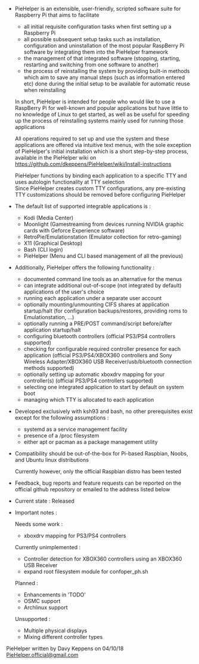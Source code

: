 * PieHelper is an extensible, user-friendly, scripted software suite for Raspberry Pi that aims to facilitate

	- all initial requisite configuration tasks when first setting up a Raspberry Pi
	- all possible subsequent setup tasks such as installation, configuration and uninstallation of the most popular RaspBerry Pi software
	  by integrating them into the PieHelper framework
	- the management of that integrated software (stopping, starting, restarting and switching from one software to another)
	- the process of reinstalling the system by providing built-in methods which aim to save any manual steps (such as information entered etc) done during the initial
	  setup to be available for automatic reuse when reinstalling

  In short, PieHelper is intended for people who would like to use a RaspBerry Pi for well-known and popular applications but have little to no knowledge of
  Linux to get started, as well as be useful for speeding up the process of reinstalling systems mainly used for running those applications
  
  All operations required to set up and use the system and these applications are offered via intuitive text menus, with the sole exception of PieHelper's initial installation
  which is a short step-by-step process, available in the PieHelper wiki on https://github.com/dkeppens/PieHelper/wiki/Install-instructions

  PieHelper functions by binding each application to a specific TTY and uses autologin functionality at TTY selection  
  Since PieHelper creates custom TTY configurations, any pre-existing TTY customizations should be removed before configuring PieHelper

* The default list of supported integrable applications is :

	- Kodi (Media Center)
	- Moonlight (Gamestreaming from devices running NVIDIA graphic cards with Geforce Experience software)
	- RetroPie/Emulationstation (Emulator collection for retro-gaming)
	- X11 (Graphical Desktop)
	- Bash (CLI login)
	- PieHelper (Menu and CLI based management of all the previous)

* Additionally, PieHelper offers the following functionality :

	- documented command line tools as an alternative for the menus
	- can integrate additional out-of-scope (not integrated by default) applications of the user's choice
	- running each application under a separate user account
	- optionally mounting/unmounting CIFS shares at application startup/halt (for configuration backups/restores, providing roms to Emulationstation, ...)
	- optionally running a PRE/POST command/script before/after application startup/halt
	- configuring bluetooth controllers (official PS3/PS4 controllers supported)
	- checking for configurable required controller presence for each application (official PS3/PS4/XBOX360 controllers and Sony Wireless Adapter/XBOX360 USB Receiver/usb/bluetooth connection methods supported)
	- optionally setting up automatic xboxdrv mapping for your controller(s) (official PS3/PS4 controllers supported)
	- selecting one integrated application to start by default on system boot
	- managing which TTY is allocated to each application

* Developed exclusively with ksh93 and bash, no other prerequisites exist except for the following assumptions :

	- systemd as a service management facility
	- presence of a /proc filesystem
	- either apt or pacman as a package management utility

* Compatibility should be out-of-the-box for Pi-based Raspbian, Noobs, and Ubuntu linux distributions
  
  Currently however, only the official Raspbian distro has been tested

* Feedback, bug reports and feature requests can be reported on the official github repository
  or emailed to the address listed below

* Current state : Released

* Important notes :

  Needs some work :

	- xboxdrv mapping for PS3/PS4 controllers

  Currently unimplemented :

	- Controller detection for XBOX360 controllers using an XBOX360 USB Receiver
	- expand root filesystem module for confoper_ph.sh

  Planned :
	- Enhancements in 'TODO'
	- OSMC support
	- Archlinux support

  Unsupported : 

	- Multiple physical displays
	- Mixing different controller types

PieHelper written by Davy Keppens on 04/10/18
PieHelper.official@gmail.com
